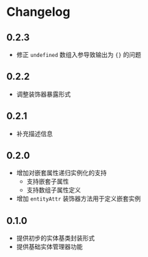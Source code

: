 # Changelog

## 0.2.3 

* 修正 `undefined` 数组入参导致输出为 `{}` 的问题

## 0.2.2

* 调整装饰器暴露形式

## 0.2.1 

* 补充描述信息

## 0.2.0

* 增加对嵌套属性递归实例化的支持
  * 支持嵌套子属性
  * 支持数组子属性定义
* 增加 `entityAttr` 装饰器方法用于定义嵌套实例

## 0.1.0

* 提供初步的实体基类封装形式
* 提供基础实体管理器功能
